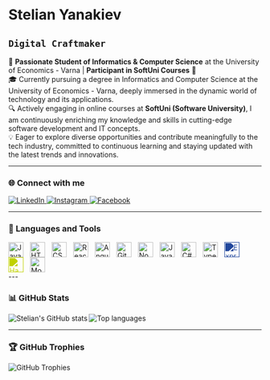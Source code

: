 # Stelian Yanakiev

## **`Digital Craftmaker`**

🚀 **Passionate Student of Informatics & Computer Science** at the University of Economics - Varna | **Participant in SoftUni Courses** 🌟  
🎓 Currently pursuing a degree in Informatics and Computer Science at the University of Economics - Varna, deeply immersed in the dynamic world of technology and its applications.  
🔍 Actively engaging in online courses at **SoftUni (Software University)**, I am continuously enriching my knowledge and skills in cutting-edge software development and IT concepts.  
💡 Eager to explore diverse opportunities and contribute meaningfully to the tech industry, committed to continuous learning and staying updated with the latest trends and innovations.  

---

### 🌐 Connect with me

<p align="left">
   <a href="https://www.linkedin.com/in/stelian-yanakiev-6ba057168/" target="_blank">
      <img alt="LinkedIn" title="Connect on LinkedIn" src="https://img.shields.io/badge/LinkedIn-Connect-blue?style=for-the-badge&logo=linkedin&logoColor=white&labelColor=0A66C2"/>
   </a>
   <a href="https://www.instagram.com/stelian_yanakiev/" target="_blank">
      <img alt="Instagram" title="Follow on Instagram" src="https://img.shields.io/badge/Instagram-Follow-DD2A7B?style=for-the-badge&logo=instagram&logoColor=white&labelColor=C13584"/>
   </a>
   <a href="https://www.facebook.com/stelian.yanakiev" target="_blank">
      <img alt="Facebook" title="Follow on Facebook" src="https://img.shields.io/badge/Facebook-Follow-1877F2?style=for-the-badge&logo=facebook&logoColor=white&labelColor=4267B2"/>
   </a>
</p>

---

### 🧰 Languages and Tools

<p>
  <img align="left" alt="JavaScript" width="30px" style="padding-right:10px;" src="https://cdn.jsdelivr.net/gh/devicons/devicon/icons/javascript/javascript-plain.svg" />
  <img align="left" alt="HTML" width="30px" style="padding-right:10px;" src="https://cdn.jsdelivr.net/gh/devicons/devicon/icons/html5/html5-plain.svg" />
  <img align="left" alt="CSS" width="30px" style="padding-right:10px;" src="https://cdn.jsdelivr.net/gh/devicons/devicon/icons/css3/css3-plain.svg" />
  <img align="left" alt="React" width="30px" style="padding-right:10px;" src="https://cdn.jsdelivr.net/gh/devicons/devicon/icons/react/react-original.svg" />
  <img align="left" alt="Angular" width="30px" style="padding-right:10px;" src="https://cdn.jsdelivr.net/gh/devicons/devicon/icons/angularjs/angularjs-plain.svg" />
  <img align="left" alt="GitHub" width="30px" style="padding-right:10px;" src="https://cdn.jsdelivr.net/gh/devicons/devicon/icons/github/github-original.svg" />
  <img align="left" alt="NodeJS" width="30px" style="padding-right:10px;" src="https://cdn.jsdelivr.net/gh/devicons/devicon/icons/nodejs/nodejs-original.svg" />
  <img align="left" alt="Java" width="30px" style="padding-right:10px;" src="https://cdn.jsdelivr.net/gh/devicons/devicon/icons/java/java-original.svg" />
  <img align="left" alt="C#" width="30px" style="padding-right:10px;" src="https://cdn.jsdelivr.net/gh/devicons/devicon/icons/csharp/csharp-original.svg" />
  <img align="left" alt="TypeScript" width="30px" style="padding-right:10px;" src="https://cdn.jsdelivr.net/gh/devicons/devicon/icons/typescript/typescript-plain.svg" />
  
  <img align="left" alt="Express" width="30px" style="padding-right:10px; filter: brightness(0) saturate(100%) invert(19%) sepia(95%) saturate(1538%) hue-rotate(209deg) brightness(93%) contrast(92%);" src="https://cdn.jsdelivr.net/gh/devicons/devicon/icons/express/express-original.svg" />
  
  <img align="left" alt="Handlebars" width="30px" style="padding-right:10px; filter: brightness(0) saturate(100%) invert(74%) sepia(95%) saturate(1450%) hue-rotate(17deg) brightness(98%) contrast(100%);" src="https://cdn.jsdelivr.net/gh/devicons/devicon/icons/handlebars/handlebars-original.svg" />
  
  <img align="left" alt="MongoDB" width="30px" style="padding-right:10px;" src="https://cdn.jsdelivr.net/gh/devicons/devicon/icons/mongodb/mongodb-original.svg" />
</p>
<br clear="left" />
---

### 📊 GitHub Stats

<p>
<img align="left" src="https://github-readme-stats.vercel.app/api?username=StelianY11&show_icons=true&theme=vision-friendly-dark" alt="Stelian's GitHub stats" />
<img align="left" src="https://github-readme-stats.vercel.app/api/top-langs/?username=StelianY11&layout=compact&hide_border=true&theme=vision-friendly-dark" alt="Top languages" />
</p>
<br clear="left" />

---

### 🏆 GitHub Trophies

<img align="center" src="https://github-profile-trophy.vercel.app/?username=StelianY11&theme=vision-friendly-dark&no-frame=true&row=1&column=6" alt="GitHub Trophies" />
